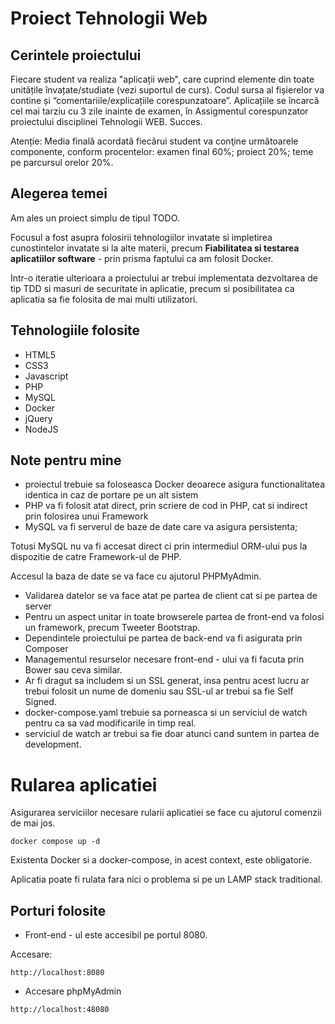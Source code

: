 # Proiect Tehnologii Web

## Cerintele proiectului
Fiecare student va realiza "aplicații web", care cuprind elemente din toate unitățile învațate/studiate (vezi suportul de curs). Codul sursa al fișierelor va contine și “comentariile/explicațiile corespunzatoare”.
Aplicațiile se încarcă cel mai tarziu cu 3 zile inainte de examen, în Assigmentul corespunzator proiectului disciplinei Tehnologii WEB. Succes.

Atenție:  Media finală acordată fiecărui student va conţine următoarele componente, conform procentelor: examen final 60%; proiect 20%; teme pe parcursul orelor 20%.

## Alegerea temei
Am ales un proiect simplu de tipul TODO.

Focusul a fost asupra folosirii tehnologiilor invatate si impletirea cunostintelor invatate si la alte materii, precum **Fiabilitatea si testarea aplicatiilor software** - prin prisma faptului ca am folosit Docker.

Intr-o iteratie ulterioara a proiectului ar trebui implementata dezvoltarea de tip TDD si masuri de securitate in aplicatie, precum si posibilitatea ca aplicatia sa fie folosita de mai multi utilizatori.


## Tehnologiile folosite
- HTML5
- CSS3
- Javascript
- PHP
- MySQL
- Docker
- jQuery
- NodeJS

## Note pentru mine

- proiectul trebuie sa foloseasca Docker deoarece asigura functionalitatea identica in caz de portare pe un alt sistem
- PHP va fi folosit atat direct, prin scriere de cod in PHP, cat si indirect prin folosirea unui Framework
- MySQL va fi serverul de baze de date care va asigura persistenta;

Totusi MySQL nu va fi accesat direct ci prin intermediul ORM-ului pus la dispozitie de catre Framework-ul de PHP.

Accesul la baza de date se va face cu ajutorul PHPMyAdmin.
- Validarea datelor se va face atat pe partea de client cat si pe partea de server
- Pentru un aspect unitar in toate browserele partea de front-end va folosi un framework, precum Tweeter Bootstrap.
- Dependintele proiectului pe partea de back-end va fi asigurata prin Composer
- Managementul resurselor necesare front-end - ului va fi facuta prin Bower sau ceva similar.
- Ar fi dragut sa includem si un SSL generat, insa pentru acest lucru ar trebui folosit un nume de domeniu sau SSL-ul ar trebui sa fie Self Signed.
- docker-compose.yaml trebuie sa porneasca si un serviciul de watch pentru ca sa vad modificarile in timp real.
- serviciul de watch ar trebui sa fie doar atunci cand suntem in partea de development.

# Rularea aplicatiei
Asigurarea serviciilor necesare rularii aplicatiei se face cu ajutorul comenzii de mai jos.

```
docker compose up -d
```

Existenta Docker si a docker-compose, in acest context, este obligatorie.

Aplicatia poate fi rulata fara nici o problema si pe un LAMP stack traditional.

## Porturi folosite

* Front-end - ul este accesibil pe portul 8080.

Accesare:
```
http://localhost:8080
```

* Accesare phpMyAdmin
```
http://localhost:48080
```